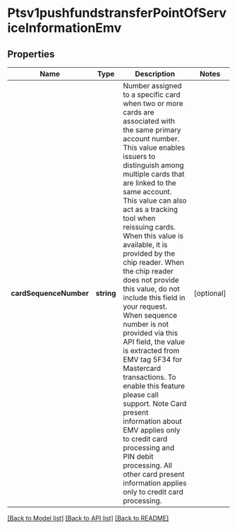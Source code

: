 # Ptsv1pushfundstransferPointOfServiceInformationEmv

## Properties
Name | Type | Description | Notes
------------ | ------------- | ------------- | -------------
**cardSequenceNumber** | **string** | Number assigned to a specific card when two or more cards are associated with the same primary account number.  This value enables issuers to distinguish among multiple cards that are linked to the same account.  This value can also act as a tracking tool when reissuing cards.  When this value is available, it is provided by the chip reader.  When the chip reader does not provide this value, do not include this field in your request.  When sequence number is not provided via this API field, the value is extracted from EMV tag 5F34 for Mastercard transactions. To enable this feature please call support.  Note Card present information about EMV applies only to credit card processing and PIN debit processing.  All other card present information applies only to credit card processing. | [optional] 

[[Back to Model list]](../README.md#documentation-for-models) [[Back to API list]](../README.md#documentation-for-api-endpoints) [[Back to README]](../README.md)


